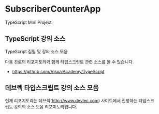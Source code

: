 # SubscriberCounterApp
TypeScript Mini Project


## TypeScript 강의 소스

TypeScript 집필 및 강의 소스 모음

다음 경로의 리포지토리와 함께 타입스크립트 관련 소스를 볼 수 있습니다.

* https://github.com/VisualAcademy/TypeScript


## 데브렉 타입스크립트 강의 소스 모음
현재 리포지토리는 데브렉(http://www.devlec.com) 사이트에서 진행하는 타입스크립트 강의의 소스 모음 리포지토리입니다.
